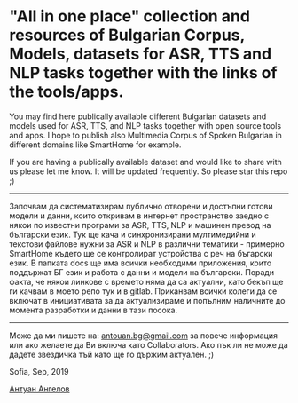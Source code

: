# "All in one place" collection and resources of Bulgarian Corpus, Models, datasets for ASR, TTS and NLP tasks together with the links of the tools/apps.
You may find here publically available different Bulgarian datasets and models used for ASR, TTS, and NLP tasks together with open source tools and apps. I hope to publish also Multimedia Corpus of Spoken Bulgarian in different domains like SmartHome for example.

If you are having a publically available dataset and would like to share with us please let me know.
It will be updated frequently. So please star this repo ;)
__________________________
Започвам да систематизирам публично отворени и достъпни готови модели и данни, които откривам в интернет пространство заедно с някои по известни програми за ASR, TTS, NLP и машинен превод на български език. Тук ще кача и синхронизирани мултимедийни и текстови файлове нужни за ASR и NLP в различни тематики - примерно SmartHome където ще се контролират устройства с реч на бъгарски език. 
В папката docs ще има всички необходими приложения, които поддържат БГ език и работа с данни и модели на български. 
Поради факта, че някои линкове с времето няма да са актуални, като бекъп ще ги качвам в моето репо тук и в gitlab.
Приканвам всички колеги да се включат в инициативата за да актуализираме и попълним наличните до момента разработки и данни в тази посока.
________
Може да ми пишете на: antouan.bg@gmail.com за повече информация или ако желаете да Ви включа като Collaborators.
Ако пък ли не може да дадете звездичка тъй като ще го държим актуален. ;)

Sofia, Sep, 2019

[Антуан Ангелов](https://www.linkedin.com/in/antouan/)
